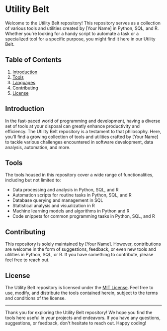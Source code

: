 # Utility Belt

Welcome to the Utility Belt repository! This repository serves as a collection of various tools and utilities created by [Your Name] in Python, SQL, and R. Whether you're looking for a handy script to automate a task or a specialized tool for a specific purpose, you might find it here in our Utility Belt.

## Table of Contents

1. [Introduction](#introduction)
2. [Tools](#tools)
3. [Languages](#languages)
4. [Contributing](#contributing)
5. [License](#license)

## Introduction

In the fast-paced world of programming and development, having a diverse set of tools at your disposal can greatly enhance productivity and efficiency. The Utility Belt repository is a testament to that philosophy. Here, you'll find a growing collection of tools and utilities crafted by [Your Name] to tackle various challenges encountered in software development, data analysis, automation, and more.

## Tools

The tools housed in this repository cover a wide range of functionalities, including but not limited to:

- Data processing and analysis in Python, SQL, and R
- Automation scripts for routine tasks in Python, SQL, and R
- Database querying and management in SQL
- Statistical analysis and visualization in R
- Machine learning models and algorithms in Python and R
- Code snippets for common programming tasks in Python, SQL, and R

## Contributing

This repository is solely maintained by [Your Name]. However, contributions are welcome in the form of suggestions, feedback, or even new tools and utilities in Python, SQL, or R. If you have something to contribute, please feel free to reach out.

## License

The Utility Belt repository is licensed under the [MIT License](LICENSE). Feel free to use, modify, and distribute the tools contained herein, subject to the terms and conditions of the license.

---

Thank you for exploring the Utility Belt repository! We hope you find the tools here useful in your projects and endeavors. If you have any questions, suggestions, or feedback, don't hesitate to reach out. Happy coding!
